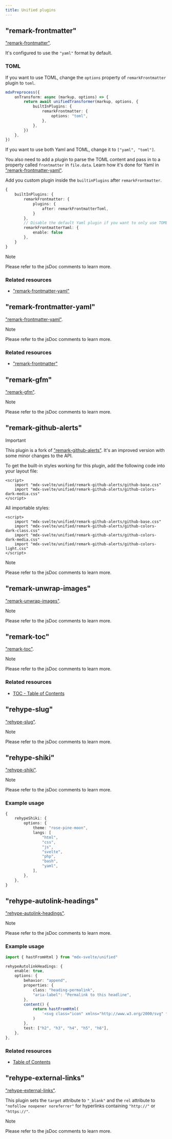 ```yaml
---
title: Unified plugins
---
```


## "remark-frontmatter"

["remark-frontmatter"](https://npmjs.com/package/remark-frontmatter).

It's configured to use the `"yaml"` format by default.

### TOML

If you want to use TOML, change the `options` property of `remarkFrontmatter` plugin to `toml`.

```ts
mdxPreprocess({
    onTransform: async (markup, options) => {
        return await unifiedTransformer(markup, options, {
            builtInPlugins: {
                remarkFrontmatter: {
                    options: "toml",
                },
            },
        })
    },
})
```

If you want to use both Yaml and TOML, change it to `["yaml", "toml"]`.

You also need to add a plugin to parse the TOML content and pass in to a property called `frontmatter` in `file.data`. Learn how it's done for Yaml in ["remark-frontmatter-yaml"](https://npmjs.com/package/remark-frontmatter-yaml).

Add you custom plugin inside the `builtinPlugins` after `remarkFrontmatter`.

```ts
{
    builtInPlugins: {
        remarkFrontmatter: {
            plugins: {
                after: remarkFrontmatterToml,
            }
        },
        // Disable the default Yaml plugin if you want to only use TOML.
        remarkFrontmatterYaml: {
            enable: false
        },
    }
}
```

> [!NOTE]
> Please refer to the jsDoc comments to learn more.

### Related resources

-   ["remark-frontmatter-yaml"](/docs/mdx-svelte/unified/plugins#remark-frontmatter-yaml)

## "remark-frontmatter-yaml"

["remark-frontmatter-yaml"](https://npmjs.com/package/remark-frontmatter-yaml).

> [!NOTE]
> Please refer to the jsDoc comments to learn more.

### Related resources

-   ["remark-frontmatter"](/docs/mdx-svelte/unified/plugins#remark-frontmatter)

## "remark-gfm"

["remark-gfm"](https://npmjs.com/package/remark-gfm).

> [!NOTE]
> Please refer to the jsDoc comments to learn more.

## "remark-github-alerts"

> [!IMPORTANT]
> This plugin is a fork of ["remark-github-alerts"](https://npmjs.com/package/remark-github-alerts). It's an improved version with some minor changes to the API.

To get the built-in styles working for this plugin, add the following code into your layout file:

```svelte
<script>
    import "mdx-svelte/unified/remark-github-alerts/github-base.css"
    import "mdx-svelte/unified/remark-github-alerts/github-colors-dark-media.css"
</script>
```

All importable styles:

```svelte
<script>
    import "mdx-svelte/unified/remark-github-alerts/github-base.css"
    import "mdx-svelte/unified/remark-github-alerts/github-colors-dark-class.css"
    import "mdx-svelte/unified/remark-github-alerts/github-colors-dark-media.css"
    import "mdx-svelte/unified/remark-github-alerts/github-colors-light.css"
</script>
```

> [!NOTE]
> Please refer to the jsDoc comments to learn more.

## "remark-unwrap-images"

["remark-unwrap-images"](https://npmjs.com/package/remark-unwrap-images).

> [!NOTE]
> Please refer to the jsDoc comments to learn more.

## "remark-toc"

["remark-toc"](https://npmjs.com/package/remark-toc).

> [!NOTE]
> Please refer to the jsDoc comments to learn more.

### Related resources

-   [TOC - Table of Contents](/docs/mdx-svelte/table-of-contents)

## "rehype-slug"

["rehype-slug"](https://npmjs.com/package/rehype-slug).

> [!NOTE]
> Please refer to the jsDoc comments to learn more.

## "rehype-shiki"

["rehype-shiki"](https://npmjs.com/package/rehype-shiki).

> [!NOTE]
> Please refer to the jsDoc comments to learn more.

### Example usage

```ts
{
    rehypeShiki: {
        options: {
            theme: "rose-pine-moon",
            langs: [
                "html",
                "css",
                "js",
                "svelte",
                "php",
                "bash",
                "yaml",
            ],
        },
    },
}
```

## "rehype-autolink-headings"

["rehype-autolink-headings"](https://npmjs.com/package/rehype-autolink-headings).

> [!NOTE]
> Please refer to the jsDoc comments to learn more.

### Example usage

```ts
import { hastFromHtml } from "mdx-svelte/unified"

rehypeAutolinkHeadings: {
    enable: true,
    options: {
        behavior: "append",
        properties: {
            class: "heading-permalink",
            "aria-label": "Permalink to this headline",
        },
        content() {
            return hastFromHtml(
                '<svg class="icon" xmlns="http://www.w3.org/2000/svg" fill="none" stroke="currentColor" stroke-width="1.5" viewBox="0 0 24 24"><path stroke-linecap="round" stroke-linejoin="round" d="M5.25 8.25h15m-16.5 7.5h15m-1.8-13.5-3.9 19.5m-2.1-19.5-3.9 19.5"/></svg>',
            )
        },
        test: ["h2", "h3", "h4", "h5", "h6"],
    },
},
```

### Related resources

-   [Table of Contents](/docs/mdx-svelte/table-of-contents)

## "rehype-external-links"

["rehype-external-links"](https://npmjs.com/package/rehype-external-links).

This plugin sets the `target` attribute to `"_blank"` and the `rel` attribute to `"nofollow noopener noreferrer"` for hyperlinks containing `"http://"` or `"https://"`.

> [!NOTE]
> Please refer to the jsDoc comments to learn more.
